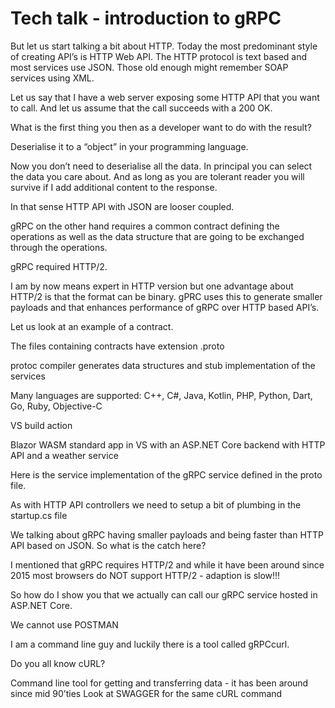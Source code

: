 # Tech talk - introduction to gRPC

But let us start talking a bit about HTTP. Today the most predominant style of creating API’s is HTTP Web API. The HTTP protocol is text based and most services use JSON. Those old enough might remember SOAP services using XML.

Let us say that I have a web server exposing some HTTP API that you want to call. And let us assume that the call succeeds with a 200 OK. 

What is the first thing you then as a developer want to do with the result?

Deserialise it to a “object” in your programming language.

Now you don’t need to deserialise all the data. In principal you can select the data you care about. And as long as you are tolerant reader you will survive if I add additional content to the response.

In that sense HTTP API with JSON are looser coupled.

gRPC on the other hand requires a common contract defining the operations as well as the data structure that are going to be exchanged through the operations.

gRPC required HTTP/2.

I am by now means expert in HTTP version but one advantage about HTTP/2 is that the format can be binary. gPRC uses this to generate smaller payloads and that enhances performance of gRPC over HTTP based API’s.

Let us look at an example of a contract.

The files containing contracts have extension .proto

protoc compiler generates data structures and stub implementation of the services

Many languages are supported: C++, C#, Java, Kotlin, PHP, Python, Dart, Go, Ruby, Objective-C

VS build action

Blazor WASM standard app in VS with an ASP.NET Core backend with HTTP API and a weather service

Here is the service implementation of the gRPC service defined in the proto file.

As with HTTP API controllers we need to setup a bit of plumbing in the startup.cs file

We talking about gRPC having smaller payloads and being faster than HTTP API based on JSON. So what is the catch here?

I mentioned that gRPC requires HTTP/2 and while it have been around since 2015 most browsers do NOT support HTTP/2 - adaption is slow!!!

So how do I show you that we actually can call our gRPC service hosted in ASP.NET Core.

We cannot use POSTMAN

I am a command line guy and luckily there is a tool called gRPCcurl. 

Do you all know cURL?

Command line tool for getting and transferring data - it has been around since mid 90’ties
Look at SWAGGER for the same cURL command




 